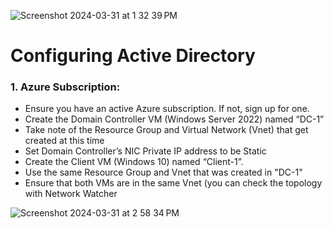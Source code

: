 ![Screenshot 2024-03-31 at 1 32 39 PM](https://github.com/G-Code6/Configuring-Active-Directory./assets/163748328/9eba4a1a-b462-40f2-9425-4ab924743cb6)

# Configuring Active Directory



<h3>1. Azure Subscription:</h3> 

- Ensure you have an active Azure subscription. If not, sign up for one.
- Create the Domain Controller VM (Windows Server 2022) named “DC-1”
-  Take note of the Resource Group and Virtual Network (Vnet) that get created at this time
- Set Domain Controller’s NIC Private IP address to be Static
- Create the Client VM (Windows 10) named “Client-1”. 
- Use the same Resource Group and Vnet that was created in "DC-1"
- Ensure that both VMs are in the same Vnet (you can check the topology with Network Watcher

![Screenshot 2024-03-31 at 2 58 34 PM](https://github.com/G-Code6/Configuring-Active-Directory./assets/163748328/0cf44a08-a730-420b-a592-d4ee5a7b9265)

